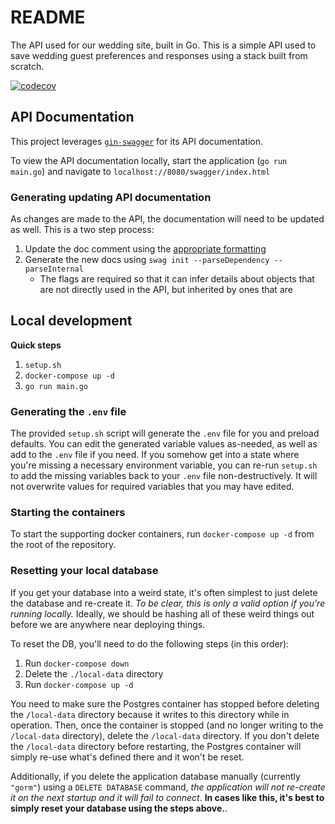 # README

The API used for our wedding site, built in Go. This is a simple API used to save wedding guest preferences
and responses using a stack built from scratch.

[![codecov](https://codecov.io/gh/ax-vasquez/wedding-site-api/graph/badge.svg?token=UH5YZFRM35)](https://codecov.io/gh/ax-vasquez/wedding-site-api)

## API Documentation

This project leverages [`gin-swagger`](https://github.com/swaggo/gin-swagger) for its API documentation.

To view the API documentation locally, start the application (`go run main.go`) and navigate to `localhost://8080/swagger/index.html`

### Generating updating API documentation

As changes are made to the API, the documentation will need to be updated as well. This is a two step process:

1. Update the doc comment using the [appropriate formatting](https://github.com/swaggo/swag/blob/master/README.md#declarative-comments-format)
1. Generate the new docs using `swag init --parseDependency --parseInternal`
    * The flags are required so that it can infer details about objects that are not directly used in the API, but inherited by ones that are

## Local development

**Quick steps**

1. `setup.sh`
1. `docker-compose up -d`
1. `go run main.go`

### Generating the `.env` file

The provided `setup.sh` script will generate the `.env` file for you and preload defaults. You can edit the generated variable
values as-needed, as well as add to the `.env` file if you need. If you somehow get into a state where you're missing a necessary
environment variable, you can re-run `setup.sh` to add the missing variables back to your `.env` file non-destructively. It will 
not overwrite values for required variables that you may have edited.

### Starting the containers

To start the supporting docker containers, run `docker-compose up -d` from the root of the repository.

### Resetting your local database

If you get your database into a weird state, it's often simplest to just delete the database and re-create it. _To be clear, this is only a valid
option if you're running locally._ Ideally, we should be hashing all of these weird things out before we are anywhere near deploying things.

To reset the DB, you'll need to do the following steps (in this order):
1. Run `docker-compose down`
1. Delete the `./local-data` directory
1. Run `docker-compose up -d`

You need to make sure the Postgres container has stopped before deleting the `/local-data` directory because it writes to this directory while in
operation. Then, once the container is stopped (and no longer writing to the `/local-data` directory), delete the `/local-data` directory. If
you don't delete the `/local-data` directory before restarting, the Postgres container will simply re-use what's defined there and it won't be reset.

Additionally, if you delete the application database manually (currently `"gorm"`) using a `DELETE DATABASE` command, _the application
will not re-create it on the next startup and it will fail to connect_. **In cases like this, it's best to simply reset your database using the
steps above.**.
